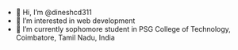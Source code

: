 - 👋 Hi, I’m @dineshcd311
- 👀 I’m interested in web development
- 🌱 I’m currently sophomore student in PSG College of Technology, Coimbatore, Tamil Nadu, India
